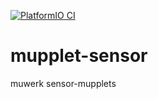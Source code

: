 [![PlatformIO CI](https://github.com/muwerk/mupplet-sensor/workflows/PlatformIO%20CI/badge.svg)](https://github.com/muwerk/mupplet-sensor/actions)

# mupplet-sensor
muwerk sensor-mupplets
